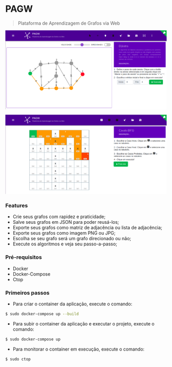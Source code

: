 # PAGW

>  Plataforma de Aprendizagem de Grafos via Web



![](1.png)

![](2.png)

### Features

* Crie seus grafos com rapidez e praticidade;
* Salve seus grafos em JSON para poder reusá-los;
* Exporte seus grafos como matriz de adjacência ou lista de adjacência;
* Exporte seus grafos como imagem PNG ou JPG;
* Escolha se seu grafo será um grafo direcionado ou não;
* Execute os algoritmos e veja seu passo-a-passo;

### Pré-requisitos

* Docker
* Docker-Compose
* Ctop

### Primeiros passos

* Para criar o container da aplicação, execute o comando:

```bash 
$ sudo docker-compose up --build
```
* Para subir o container da aplicação e executar o projeto, execute o comando:

```bash
$ sudo docker-compose up
```
* Para monitorar o container em execução, execute o comando:

```bash 
$ sudo ctop
```
